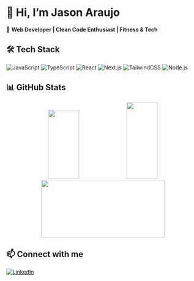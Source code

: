 # 👋 Hi, I’m Jason Araujo

🚀 **Web Developer | Clean Code Enthusiast | Fitness & Tech**

## 🛠️ Tech Stack
![JavaScript](https://img.shields.io/badge/JavaScript-F7DF1E?style=flat&logo=javascript&logoColor=black)
![TypeScript](https://img.shields.io/badge/TypeScript-3178C6?style=flat&logo=typescript&logoColor=white)
![React](https://img.shields.io/badge/React-20232A?style=flat&logo=react&logoColor=61DAFB)
![Next.js](https://img.shields.io/badge/Next.js-000000?style=flat&logo=next.js&logoColor=white)
![TailwindCSS](https://img.shields.io/badge/TailwindCSS-06B6D4?style=flat&logo=tailwindcss&logoColor=white)
![Node.js](https://img.shields.io/badge/Node.js-339933?style=flat&logo=node.js&logoColor=white)

## 📊 GitHub Stats
<div align="center">
  <img src="https://github-readme-stats.vercel.app/api/top-langs/?username=JasonAraujo1&layout=compact&theme=default&bg_color=F8F9FA" width="40%" height="180">
  <img src="https://github-readme-stats.vercel.app/api?username=JasonAraujo1&show_icons=true&theme=default&bg_color=F8F9FA" width="40%" height="200">
</div>

<div align="center">
  <img src="https://github-readme-activity-graph.vercel.app/graph?username=JasonAraujo1&theme=github-light" width="80%" height="150">
</div>

## 📫 Connect with me
[![LinkedIn](https://img.shields.io/badge/LinkedIn-0077B5?style=flat&logo=linkedin&logoColor=white)](https://www.linkedin.com/in/araujojason)
